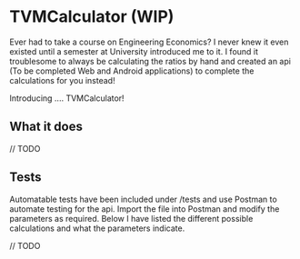 # TVMCalculator (WIP)
Ever had to take a course on Engineering Economics? I never knew it even existed until a semester at University introduced me to it. I found it troublesome to always be calculating the ratios by hand and created an api (To be completed Web and Android applications) to complete the calculations for you instead!

Introducing .... TVMCalculator!

## What it does
// TODO

## Tests
Automatable tests have been included under /tests and use Postman to automate testing for the api. Import the file into Postman and modify the parameters as required. Below I have listed the different possible calculations and what the parameters indicate. 

// TODO
